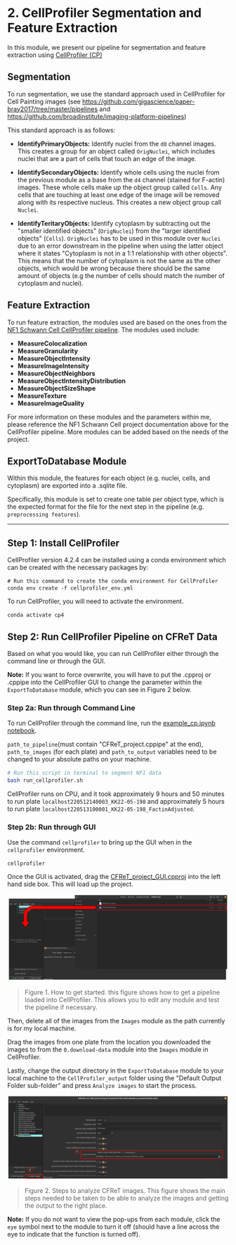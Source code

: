 # 2. CellProfiler Segmentation and Feature Extraction

In this module, we present our pipeline for segmentation and feature extraction using [CellProfiler (CP)](https://cellprofiler.org/)

## Segmentation

To run segmentation, we use the standard approach used in CellProfiler for Cell Painting images (see https://github.com/gigascience/paper-bray2017/tree/master/pipelines and https://github.com/broadinstitute/imaging-platform-pipelines)

This standard approach is as follows:

- **IdentifyPrimaryObjects:** Identify nuclei from the `d0` channel images. This creates a group for an object called `OrigNuclei`, which includes nuclei that are a part of cells that touch an edge of the image.

- **IdentifySecondaryObjects:** Identify whole cells using the nuclei from the previous module as a base from the `d4` channel (stained for F-actin) images. 
These whole cells make up the object group called `Cells`.
Any cells that are touching at least one edge of the image will be removed along with its respective nucleus. 
This creates a new object group call `Nuclei`.

- **IdentifyTeritaryObjects:** Identify cytoplasm by subtracting out the "smaller identified objects" (`OrigNuclei`) from the "larger identified objects" (`Cells`). 
`OrigNuclei` has to be used in this module over `Nuclei` due to an error downstream in the pipeline when using the latter object where it states "Cytoplasm is not in a 1:1 relationship with other objects".
This means that the number of cytoplasm is not the same as the other objects, which would be wrong because there should be the same amount of objects (e.g the number of cells should match the number of cytoplasm and nuclei).

## Feature Extraction

To run feature extraction, the modules used are based on the ones from the [NF1 Schwann Cell CellProfiler pipeline](https://github.com/WayScience/NF1_SchwannCell_data/tree/main/CellProfiler_pipelines).
The modules used include:

- **MeasureColocalization**
- **MeasureGranularity**
- **MeasureObjectIntensity** 
- **MeasureImageIntensity**
- **MeasureObjectNeighbors**
- **MeasureObjectIntensityDistribution**
- **MeasureObjectSizeShape**
- **MeasureTexture**
- **MeasureImageQuality**

For more information on these modules and the parameters within me, please reference the NF1 Schwann Cell project documentation above for the CellProfiler pipeline.
More modules can be added based on the needs of the project.

## ExportToDatabase Module

Within this module, the features for each object (e.g. nuclei, cells, and cytoplasm) are exported into a .sqlite file.

Specifically, this module is set to create one table per object type, which is the expected format for the file for the next step in the pipeline (e.g. `preprocessing features`).

--- 

## Step 1: Install CellProfiler

CellProfiler version 4.2.4 can be installed using a conda environment which can be created with the necessary packages by:

```console
# Run this command to create the conda environment for CellProfiler
conda env create -f cellprofiler_env.yml
```

To run CellProfiler, you will need to activate the environment.

```console
conda activate cp4
```

## Step 2: Run CellProfiler Pipeline on CFReT Data

Based on what you would like, you can run CellProfiler either through the command line or through the GUI.

**Note:** If you want to force overwrite, you will have to put the .cpproj or .cppipe into the CellProfiler GUI to change the parameter within the `ExportToDatabase` module, which you can see in Figure 2 below.

### Step 2a: Run through Command Line

To run CellProfiler through the command line, run the [example_cp.ipynb notebook](example_cp.ipynb).

`path_to_pipeline`(must contain "CFReT_project.cppipe" at the end), `path_to_images` (for each plate) and `path_to_output` variables need to be changed to your absolute paths on your machine.

```bash
# Run this script in terminal to segment NF1 data
bash run_cellprofiler.sh
```

CellProfiler runs on CPU, and it took approximately 9 hours and 50 minutes to run plate `localhost220512140003_KK22-05-198` and approximately 5 hours to run plate `localhost220513100001_KK22-05-198_FactinAdjusted`. 

### Step 2b: Run through GUI

Use the command `cellprofiler` to bring up the GUI when in the `cellprofiler` environment.

```console
cellprofiler
```

Once the GUI is activated, drag the [CFReT_project_GUI.cpproj](CellProfiler_input/CFReT_project_GUI.cpproj) into the left hand side box. 
This will load up the project.

![drag_figure_CFReT.png](example_figs/drag_figure_CFReT.png)

> Figure 1. How to get started. this figure shows how to get a pipeline loaded into CellProfiler. This allows you to edit any module and test the pipeline if necessary.

Then, delete all of the images from the `Images` module as the path currently is for my local machine. 

Drag the images from one plate from the location you downloaded the images to from the `0.download-data` module into the `Images` module in CellProfiler.

Lastly, change the output directory in the `ExportToDatabase` module to your local machine to the `CellProfiler_output` folder using the "Default Output Folder sub-folder" and press `Analyze images` to start the process.

![analyze_images_CFReT.png](example_figs/analyze_images_CFReT.png)

> Figure 2. Steps to analyze CFReT images. This figure shows the main steps needed to be taken to be able to analyze the images and getting the output to the right place.

**Note:** If you do not want to view the pop-ups from each module, click the `eye` symbol next to the module to turn it off (should have a line across the eye to indicate that the function is turned off).
